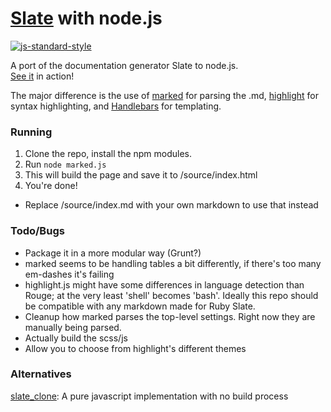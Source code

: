 [Slate](https://github.com/tripit/slate) with node.js
========
[![js-standard-style](https://cdn.rawgit.com/feross/standard/master/badge.svg)](https://github.com/feross/standard)

A port of the documentation generator Slate to node.js.  
[See it](http://jmanek.github.io/slate_node/) in action!

The major difference is the use of [marked](https://github.com/chjj/marked) for parsing the .md, [highlight](https://highlightjs.org/) for syntax highlighting, and [Handlebars](http://handlebarsjs.com/) for templating.  


### Running

1. Clone the repo, install the npm modules.
2. Run `node marked.js`
3. This will build the page and save it to /source/index.html 
4. You're done!  

- Replace /source/index.md with your own markdown to use that instead

### Todo/Bugs

- Package it in a more modular way (Grunt?)
- marked seems to be handling tables a bit differently, if there's too many em-dashes it's failing
- highlight.js might have some differences in language detection than Rouge; at the very least 'shell' becomes 'bash'.  Ideally this repo should be compatible with any markdown made for Ruby Slate.
- Cleanup how marked parses the top-level settings.  Right now they are manually being parsed.
- Actually build the scss/js
- Allow you to choose from highlight's different themes

### Alternatives
[slate_clone](https://github.com/jmanek/slate_clone): A pure javascript implementation with no build process


